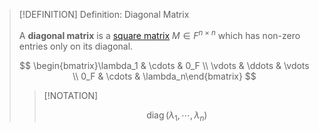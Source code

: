 >[!DEFINITION] Definition: Diagonal Matrix
>
>A **diagonal matrix** is a [square matrix](../Square%20Matrix.md) $M \in F^{n \times n}$ which has non-zero entries only on its diagonal.
>
>$$
>\begin{bmatrix}\lambda_1 & \cdots & 0_F \\ \vdots & \ddots & \vdots \\ 0_F & \cdots & \lambda_n\end{bmatrix}
>$$
>
>>[!NOTATION]
>>
>>$$
>>\operatorname{diag}(\lambda_1, \cdots, \lambda_n)
>>$$
>>
>